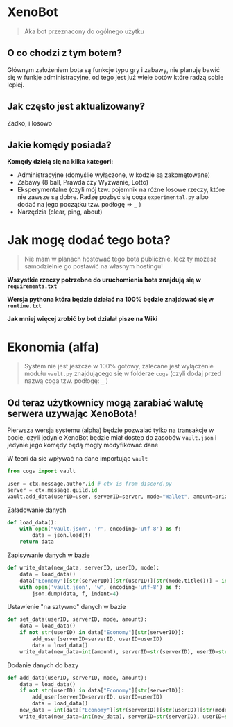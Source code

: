 # XenoBot
> Aka bot przeznacony do ogólnego użytku

## O co chodzi z tym botem?
Głównym założeniem bota są funkcje typu gry i  zabawy, nie planuję bawić się w funkje administracyjne, od tego jest już wiele botów które radzą sobie lepiej.

## Jak często jest aktualizowany?
Zadko, i losowo

## Jakie komędy posiada? 
**Komędy dzielą się na kilka kategori:**
 - Administracyjne (domyślie wyłączone, w kodzie są zakomętowane)
 - Zabawy (8 ball, Prawda czy Wyzwanie, Lotto)
 - Eksperymentalne (czyli mój tzw. pojemnik na różne losowe rzeczy, które nie zawsze są dobre. Radzę pozbyć się coga `experimental.py` albo dodać na jego początku tzw. podłogę => `_` )
 - Narzędzia (clear, ping, about)

# Jak mogę dodać tego bota?
>Nie mam w planach hostować tego bota publicznie, lecz ty możesz samodzielnie go postawić na własnym hostingu!

**Wszystkie rzeczy potrzebne do uruchomienia bota znajdują się w `requirements.txt`**

**Wersja pythona która będzie działać na 100% będzie znajdować się w `runtime.txt`**

**Jak mniej więcej zrobić by bot działał pisze na Wiki**

# Ekonomia (alfa)
> System nie jest jeszcze w 100% gotowy, zalecane jest wyłączenie modułu `vault.py` znajdującego się w folderze `cogs` (czyli dodaj przed nazwą coga tzw. podłogę: `_` )
## Od teraz użytkownicy mogą zarabiać walutę serwera uzywając XenoBota!
Pierwsza wersja systemu (alpha) będzie pozwalać tylko na transakcje w bocie, czyli jedynie XenoBot będzie miał dostęp do zasobów `vault.json` i jedynie jego komędy będą mogły modyfikować dane

W teori da sie wpływać na dane importując `vault`

```python
from cogs import vault

user = ctx.message.author.id # ctx is from discord.py 
server = ctx.message.guild.id
vault.add_data(userID=user, serverID=server, mode="Wallet", amount=prize) #System that adds new data
```
Załadowanie danych
```python
def load_data():
    with open("vault.json", 'r', encoding='utf-8') as f:
        data = json.load(f)
    return data
```
Zapisywanie danych w bazie
```python
def write_data(new_data, serverID, userID, mode):
    data = load_data()
    data["Economy"][str(serverID)][str(userID)][str(mode.title())] = int(new_data)
    with open('vault.json', 'w', encoding='utf-8') as f:
        json.dump(data, f, indent=4)
```
Ustawienie "na sztywno" danych w bazie
```python
def set_data(userID, serverID, mode, amount):
    data = load_data()
    if not str(userID) in data["Economy"][str(serverID)]:
        add_user(serverID=serverID, userID=userID)
        data = load_data()
    write_data(new_data=int(amount), serverID=str(serverID), userID=str(userID), mode=str(mode))
```
Dodanie danych do bazy
```python
def add_data(userID, serverID, mode, amount):
    data = load_data()
    if not str(userID) in data["Economy"][str(serverID)]:
        add_user(serverID=serverID, userID=userID)
        data = load_data()
    new_data = int(data["Economy"][str(serverID)][str(userID)][str(mode.title())]) + int(amount)
    write_data(new_data=int(new_data), serverID=str(serverID), userID=str(userID), mode=str(mode))
```

